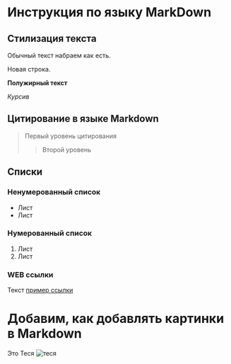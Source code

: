 # Инструкция по языку MarkDown

## Стилизация текста

Обычный текст набраем как есть.

Новая строка.

**Полужирный текст**

*Курсив*

## Цитирование в языке Markdown
> Первый уровень цитирования
>> Второй уровень

## Списки
### Ненумерованный список
* Лист
* Лист

### Нумерованный список
1. Лист
2. Лист

### WEB ссылки
Текст [пример ссылки](http.example.com "Всплывающая подсказка")
 
  # Добавим, как добавлять картинки в Markdown

  Это Теся
  ![теся](Теся.jpg) 